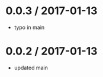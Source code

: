 
0.0.3 / 2017-01-13
==================

  * typo in main

0.0.2 / 2017-01-13
==================

  * updated main
